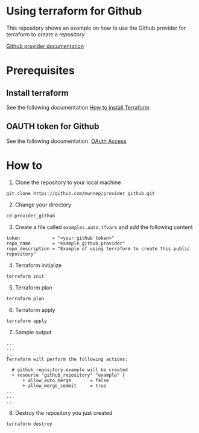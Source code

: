 # Using terraform for Github

This repository shows an example on how to use the Github provider for terraform to create a repository

[Github provider documentation](https://registry.terraform.io/providers/integrations/github/latest/docs)

# Prerequisites

## Install terraform  
See the following documentation [How to install Terraform](https://learn.hashicorp.com/tutorials/terraform/install-cli)

## OAUTH token for Github
See the following documentation. [OAuth Access](https://docs.github.com/en/authentication/keeping-your-account-and-data-secure/creating-a-personal-access-token) 

# How to

1. Clone the repository to your local machine
```
git clone https://github.com/munnep/provider_github.git
```
2. Change your directory
```
cd provider_github
```
3. Create a file called ```examples.auto.tfvars``` and add the following content
```
token            = "<your github token>"
repo_name        = "example_github_provider"
repo_description = "Example of using terraform to create this public repository"
```
4. Terraform initialize
```
terraform init
```
5. Terraform plan
```
terraform plan
```
6. Terraform apply
```
terraform apply
```
7. Sample output
```
...
...
...
Terraform will perform the following actions:

  # github_repository.example will be created
  + resource "github_repository" "example" {
      + allow_auto_merge       = false
      + allow_merge_commit     = true
...
...
...
```
8. Destroy the repository you just created
```
terraform destroy
```